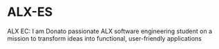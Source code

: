# ALX-ES
ALX EC: 
I am Donato passionate ALX software engineering student on a mission to transform ideas into functional, user-friendly applications
